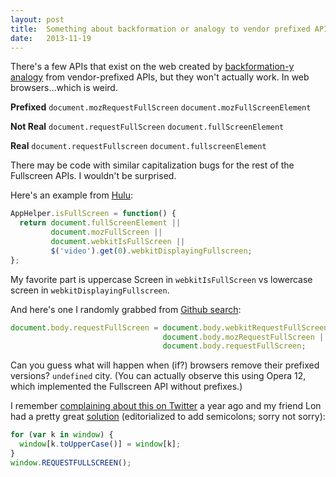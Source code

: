 ```yaml
---
layout: post
title:  Something about backformation or analogy to vendor prefixed APIs.
date:   2013-11-19
---
```


There's a few APIs that exist on the web created by [backformation-y][bf] [analogy][anal] from vendor-prefixed APIs, but they won't actually work. In web browsers...which is weird.


**Prefixed**
`document.mozRequestFullScreen`
`document.mozFullScreenElement`

**Not Real**
`document.requestFullScreen`
`document.fullScreenElement`

**Real**
`document.requestFullscreen`
`document.fullscreenElement`

There may be code with similar capitalization bugs for the rest of the Fullscreen APIs. I wouldn't be surprised.

Here's an example from [Hulu][hulu]:

``` js
AppHelper.isFullScreen = function() {
  return document.fullScreenElement ||
         document.mozFullScreen ||
         document.webkitIsFullScreen ||
         $('video').get(0).webkitDisplayingFullscreen;
};
```

My favorite part is uppercase Screen in `webkitIsFullScreen` vs lowercase screen in `webkitDisplayingFullscreen`.

And here's one I randomly grabbed from [Github search][ghs]:

``` js
document.body.requestFullScreen = document.body.webkitRequestFullScreen ||
                                  document.body.mozRequestFullScreen ||
                                  document.body.requestFullScreen;
```

Can you guess what will happen when (if?) browsers remove their prefixed versions? `undefined` city. (You can actually observe this using Opera 12, which implemented the Fullscreen API without prefixes.)

I remember [complaining about this on Twitter][beef] a year ago and my friend Lon had a pretty great [solution][soln] (editorialized to add semicolons; sorry not sorry):

``` js
for (var k in window) {
  window[k.toUpperCase()] = window[k];
}
window.REQUESTFULLSCREEN();
```

[bf]: http://en.wikipedia.org/wiki/Back-formation
[anal]: http://en.wikipedia.org/wiki/Analogy#Linguistics
[hulu]: http://www.hulu.com/site-player/html5/js/app_v2.js
[beef]: https://twitter.com/miketaylr/status/243747209970073600
[soln]: https://twitter.com/lawnsea/status/243749158689853440
[ghs]: https://github.com/samdutton/simpl/blob/d5c70e248dd102a077f8fecbc0462d33e3d5b647/fullscreen/js/main.js#L4-L5